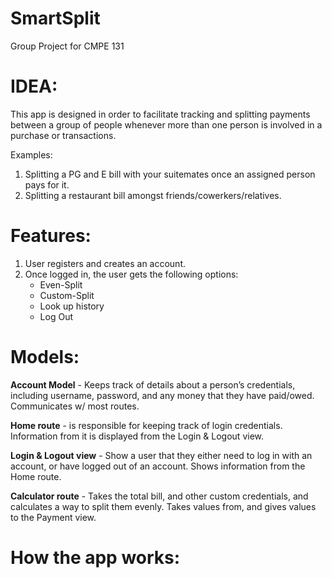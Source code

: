 # SmartSplit
Group Project for CMPE 131

# IDEA:
This app is designed in order to facilitate tracking and splitting payments between a group of people whenever more than one person is involved in a purchase or transactions. 

Examples:
1. Splitting a PG and E bill with your suitemates once an assigned person pays for it.
2. Splitting a restaurant bill amongst friends/cowerkers/relatives.

# Features:

1. User registers and creates an account.
2. Once logged in, the user gets the following options:
    * Even-Split
    * Custom-Split
    * Look up history
    * Log Out
    
# Models:    
    
   **Account Model** - Keeps track of details about a person’s credentials, including username, password, and any money that they     have paid/owed.  Communicates w/ most routes. 
   
  **Home route** - is responsible for keeping track of login credentials.  Information from it is displayed from the Login &     Logout view. 
  
  **Login & Logout view** - Show a user that they either need to log in with an account, or have logged out of an account.  Shows information from the Home route.
  
  **Calculator route** - Takes the total bill, and other custom credentials,  and calculates a way to split them evenly.  Takes values from, and gives values to the Payment view.
    
    
    
# How the app works:


    

    












 
